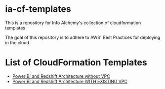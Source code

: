 # ia-cf-templates
This is a repository for Info Alchemy's collection of cloudformation templates

The goal of this repository is to adhere to AWS' Best Practices for deploying in the cloud. 


# List of CloudFormation Templates
* [Power BI and Redshift Architecture without VPC](https://github.com/Info-Alchemy/ia-cf-templates/blob/1bac72a8e0757af7a0b730467ff90f4ed4a584a3/powerbi-redshift-vpc-new/CF-Template-PBI-Redshift-sm.png)
* [Power BI and Redshift Architecture WITH EXISTING VPC](https://github.com/Info-Alchemy/ia-cf-templates/blob/1bac72a8e0757af7a0b730467ff90f4ed4a584a3/powerbi-redshift-vpc-new/CF-Template-PBI-Redshift-sm.png)
